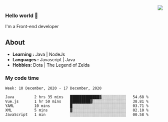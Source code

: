 <img align='right' src="https://github-readme-stats.vercel.app/api?username=jumodada&show_icons=true&theme=vue">

### Hello world 👋

I'm a Front-end developer 
    
## About
-  **Learning :** Java | NodeJs
-  **Languages :** Javascript | Java
-  **Hobbies:** Dota | The Legend of Zelda

### My code time

<!--START_SECTION:waka-->
```text
Week: 10 December, 2020 - 17 December, 2020

Java         2 hrs 35 mins   █████████████▓░░░░░░░░░░░   54.68 % 
Vue.js       1 hr 50 mins    █████████▓░░░░░░░░░░░░░░░   38.81 % 
YAML         10 mins         █░░░░░░░░░░░░░░░░░░░░░░░░   03.71 % 
XML          5 mins          ▓░░░░░░░░░░░░░░░░░░░░░░░░   02.10 % 
JavaScript   1 min           ░░░░░░░░░░░░░░░░░░░░░░░░░   00.58 % 
```
<!--END_SECTION:waka-->
